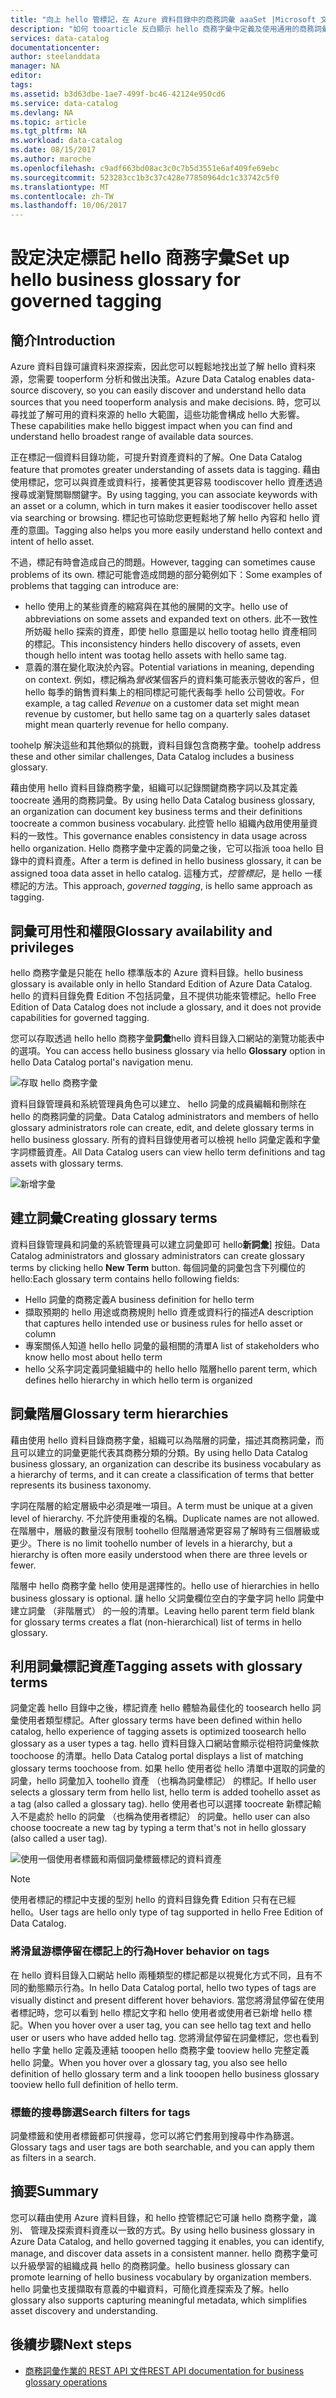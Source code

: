 ```yaml
---
title: "向上 hello 管標記，在 Azure 資料目錄中的商務詞彙 aaaSet |Microsoft 文件"
description: "如何 tooarticle 反白顯示 hello 商務字彙中定義及使用通用的商務詞彙 tootag Azure 資料目錄註冊的資料資產。"
services: data-catalog
documentationcenter: 
author: steelanddata
manager: NA
editor: 
tags: 
ms.assetid: b3d63dbe-1ae7-499f-bc46-42124e950cd6
ms.service: data-catalog
ms.devlang: NA
ms.topic: article
ms.tgt_pltfrm: NA
ms.workload: data-catalog
ms.date: 08/15/2017
ms.author: maroche
ms.openlocfilehash: c9adf663bd08ac3c0c7b5d3551e6af409fe69ebc
ms.sourcegitcommit: 523283cc1b3c37c428e77850964dc1c33742c5f0
ms.translationtype: MT
ms.contentlocale: zh-TW
ms.lasthandoff: 10/06/2017
---
```

# <a name="set-up-hello-business-glossary-for-governed-tagging"></a><span data-ttu-id="6c9d4-103">設定決定標記 hello 商務字彙</span><span class="sxs-lookup"><span data-stu-id="6c9d4-103">Set up hello business glossary for governed tagging</span></span>
## <a name="introduction"></a><span data-ttu-id="6c9d4-104">簡介</span><span class="sxs-lookup"><span data-stu-id="6c9d4-104">Introduction</span></span>
<span data-ttu-id="6c9d4-105">Azure 資料目錄可讓資料來源探索，因此您可以輕鬆地找出並了解 hello 資料來源，您需要 tooperform 分析和做出決策。</span><span class="sxs-lookup"><span data-stu-id="6c9d4-105">Azure Data Catalog enables data-source discovery, so you can easily discover and understand hello data sources that you need tooperform analysis and make decisions.</span></span> <span data-ttu-id="6c9d4-106">時，您可以尋找並了解可用的資料來源的 hello 大範圍，這些功能會構成 hello 大影響。</span><span class="sxs-lookup"><span data-stu-id="6c9d4-106">These capabilities make hello biggest impact when you can find and understand hello broadest range of available data sources.</span></span>

<span data-ttu-id="6c9d4-107">正在標記一個資料目錄功能，可提升對資產資料的了解。</span><span class="sxs-lookup"><span data-stu-id="6c9d4-107">One Data Catalog feature that promotes greater understanding of assets data is tagging.</span></span> <span data-ttu-id="6c9d4-108">藉由使用標記，您可以與資產或資料行，接著使其更容易 toodiscover hello 資產透過搜尋或瀏覽關聯關鍵字。</span><span class="sxs-lookup"><span data-stu-id="6c9d4-108">By using tagging, you can associate keywords with an asset or a column, which in turn makes it easier toodiscover hello asset via searching or browsing.</span></span> <span data-ttu-id="6c9d4-109">標記也可協助您更輕鬆地了解 hello 內容和 hello 資產的意圖。</span><span class="sxs-lookup"><span data-stu-id="6c9d4-109">Tagging also helps you more easily understand hello context and intent of hello asset.</span></span>

<span data-ttu-id="6c9d4-110">不過，標記有時會造成自己的問題。</span><span class="sxs-lookup"><span data-stu-id="6c9d4-110">However, tagging can sometimes cause problems of its own.</span></span> <span data-ttu-id="6c9d4-111">標記可能會造成問題的部分範例如下：</span><span class="sxs-lookup"><span data-stu-id="6c9d4-111">Some examples of problems that tagging can introduce are:</span></span>

* <span data-ttu-id="6c9d4-112">hello 使用上的某些資產的縮寫與在其他的展開的文字。</span><span class="sxs-lookup"><span data-stu-id="6c9d4-112">hello use of abbreviations on some assets and expanded text on others.</span></span> <span data-ttu-id="6c9d4-113">此不一致性所妨礙 hello 探索的資產，即使 hello 意圖是以 hello tootag hello 資產相同的標記。</span><span class="sxs-lookup"><span data-stu-id="6c9d4-113">This inconsistency hinders hello discovery of assets, even though hello intent was tootag hello assets with hello same tag.</span></span>
* <span data-ttu-id="6c9d4-114">意義的潛在變化取決於內容。</span><span class="sxs-lookup"><span data-stu-id="6c9d4-114">Potential variations in meaning, depending on context.</span></span> <span data-ttu-id="6c9d4-115">例如，標記稱為*營收*某個客戶的資料集可能表示營收的客戶，但 hello 每季的銷售資料集上的相同標記可能代表每季 hello 公司營收。</span><span class="sxs-lookup"><span data-stu-id="6c9d4-115">For example, a tag called *Revenue* on a customer data set might mean revenue by customer, but hello same tag on a quarterly sales dataset might mean quarterly revenue for hello company.</span></span>  

<span data-ttu-id="6c9d4-116">toohelp 解決這些和其他類似的挑戰，資料目錄包含商務字彙。</span><span class="sxs-lookup"><span data-stu-id="6c9d4-116">toohelp address these and other similar challenges, Data Catalog includes a business glossary.</span></span>

<span data-ttu-id="6c9d4-117">藉由使用 hello 資料目錄商務字彙，組織可以記錄關鍵商務字詞以及其定義 toocreate 通用的商務詞彙。</span><span class="sxs-lookup"><span data-stu-id="6c9d4-117">By using hello Data Catalog business glossary, an organization can document key business terms and their definitions toocreate a common business vocabulary.</span></span> <span data-ttu-id="6c9d4-118">此控管 hello 組織內啟用使用量資料的一致性。</span><span class="sxs-lookup"><span data-stu-id="6c9d4-118">This governance enables consistency in data usage across hello organization.</span></span> <span data-ttu-id="6c9d4-119">Hello 商務字彙中定義的詞彙之後，它可以指派 tooa hello 目錄中的資料資產。</span><span class="sxs-lookup"><span data-stu-id="6c9d4-119">After a term is defined in hello business glossary, it can be assigned tooa data asset in hello catalog.</span></span> <span data-ttu-id="6c9d4-120">這種方式，*控管標記*，是 hello 一樣標記的方法。</span><span class="sxs-lookup"><span data-stu-id="6c9d4-120">This approach, *governed tagging*, is hello same approach as tagging.</span></span>

## <a name="glossary-availability-and-privileges"></a><span data-ttu-id="6c9d4-121">詞彙可用性和權限</span><span class="sxs-lookup"><span data-stu-id="6c9d4-121">Glossary availability and privileges</span></span>
<span data-ttu-id="6c9d4-122">hello 商務字彙是只能在 hello 標準版本的 Azure 資料目錄。</span><span class="sxs-lookup"><span data-stu-id="6c9d4-122">hello business glossary is available only in hello Standard Edition of Azure Data Catalog.</span></span> <span data-ttu-id="6c9d4-123">hello 的資料目錄免費 Edition 不包括詞彙，且不提供功能來管標記。</span><span class="sxs-lookup"><span data-stu-id="6c9d4-123">hello Free Edition of Data Catalog does not include a glossary, and it does not provide capabilities for governed tagging.</span></span>

<span data-ttu-id="6c9d4-124">您可以存取透過 hello hello 商務字彙**詞彙**hello 資料目錄入口網站的瀏覽功能表中的選項。</span><span class="sxs-lookup"><span data-stu-id="6c9d4-124">You can access hello business glossary via hello **Glossary** option in hello Data Catalog portal's navigation menu.</span></span>  

![存取 hello 商務字彙](./media/data-catalog-how-to-business-glossary/01-portal-menu.png)

<span data-ttu-id="6c9d4-126">資料目錄管理員和系統管理員角色可以建立、 hello 詞彙的成員編輯和刪除在 hello 的商務詞彙的詞彙。</span><span class="sxs-lookup"><span data-stu-id="6c9d4-126">Data Catalog administrators and members of hello glossary administrators role can create, edit, and delete glossary terms in hello business glossary.</span></span> <span data-ttu-id="6c9d4-127">所有的資料目錄使用者可以檢視 hello 詞彙定義和字彙字詞標籤資產。</span><span class="sxs-lookup"><span data-stu-id="6c9d4-127">All Data Catalog users can view hello term definitions and tag assets with glossary terms.</span></span>

![新增字彙](./media/data-catalog-how-to-business-glossary/02-new-term.png)

## <a name="creating-glossary-terms"></a><span data-ttu-id="6c9d4-129">建立詞彙</span><span class="sxs-lookup"><span data-stu-id="6c9d4-129">Creating glossary terms</span></span>
<span data-ttu-id="6c9d4-130">資料目錄管理員和詞彙的系統管理員可以建立詞彙即可 hello**新詞彙**] 按鈕。</span><span class="sxs-lookup"><span data-stu-id="6c9d4-130">Data Catalog administrators and glossary administrators can create glossary terms by clicking hello **New Term** button.</span></span> <span data-ttu-id="6c9d4-131">每個詞彙的詞彙包含下列欄位的 hello:</span><span class="sxs-lookup"><span data-stu-id="6c9d4-131">Each glossary term contains hello following fields:</span></span>

* <span data-ttu-id="6c9d4-132">Hello 詞彙的商務定義</span><span class="sxs-lookup"><span data-stu-id="6c9d4-132">A business definition for hello term</span></span>
* <span data-ttu-id="6c9d4-133">擷取預期的 hello 用途或商務規則 hello 資產或資料行的描述</span><span class="sxs-lookup"><span data-stu-id="6c9d4-133">A description that captures hello intended use or business rules for hello asset or column</span></span>
* <span data-ttu-id="6c9d4-134">專案關係人知道 hello hello 詞彙的最相關的清單</span><span class="sxs-lookup"><span data-stu-id="6c9d4-134">A list of stakeholders who know hello most about hello term</span></span>
* <span data-ttu-id="6c9d4-135">hello 父系字詞定義詞彙組織中的 hello hello 階層</span><span class="sxs-lookup"><span data-stu-id="6c9d4-135">hello parent term, which defines hello hierarchy in which hello term is organized</span></span>

## <a name="glossary-term-hierarchies"></a><span data-ttu-id="6c9d4-136">詞彙階層</span><span class="sxs-lookup"><span data-stu-id="6c9d4-136">Glossary term hierarchies</span></span>
<span data-ttu-id="6c9d4-137">藉由使用 hello 資料目錄商務字彙，組織可以為階層的詞彙，描述其商務詞彙，而且可以建立的詞彙更能代表其商務分類的分類。</span><span class="sxs-lookup"><span data-stu-id="6c9d4-137">By using hello Data Catalog business glossary, an organization can describe its business vocabulary as a hierarchy of terms, and it can create a classification of terms that better represents its business taxonomy.</span></span>

<span data-ttu-id="6c9d4-138">字詞在階層的給定層級中必須是唯一項目。</span><span class="sxs-lookup"><span data-stu-id="6c9d4-138">A term must be unique at a given level of hierarchy.</span></span> <span data-ttu-id="6c9d4-139">不允許使用重複的名稱。</span><span class="sxs-lookup"><span data-stu-id="6c9d4-139">Duplicate names are not allowed.</span></span> <span data-ttu-id="6c9d4-140">在階層中，層級的數量沒有限制 toohello 但階層通常更容易了解時有三個層級或更少。</span><span class="sxs-lookup"><span data-stu-id="6c9d4-140">There is no limit toohello number of levels in a hierarchy, but a hierarchy is often more easily understood when there are three levels or fewer.</span></span>

<span data-ttu-id="6c9d4-141">階層中 hello 商務字彙 hello 使用是選擇性的。</span><span class="sxs-lookup"><span data-stu-id="6c9d4-141">hello use of hierarchies in hello business glossary is optional.</span></span> <span data-ttu-id="6c9d4-142">讓 hello 父詞彙欄位空白的字彙字詞 hello 詞彙中建立詞彙 （非階層式） 的一般的清單。</span><span class="sxs-lookup"><span data-stu-id="6c9d4-142">Leaving hello parent term field blank for glossary terms creates a flat (non-hierarchical) list of terms in hello glossary.</span></span>  

## <a name="tagging-assets-with-glossary-terms"></a><span data-ttu-id="6c9d4-143">利用詞彙標記資產</span><span class="sxs-lookup"><span data-stu-id="6c9d4-143">Tagging assets with glossary terms</span></span>
<span data-ttu-id="6c9d4-144">詞彙定義 hello 目錄中之後，標記資產 hello 體驗為最佳化的 toosearch hello 詞彙使用者類型標記。</span><span class="sxs-lookup"><span data-stu-id="6c9d4-144">After glossary terms have been defined within hello catalog, hello experience of tagging assets is optimized toosearch hello glossary as a user types a tag.</span></span> <span data-ttu-id="6c9d4-145">hello 資料目錄入口網站會顯示從相符詞彙條款 toochoose 的清單。</span><span class="sxs-lookup"><span data-stu-id="6c9d4-145">hello Data Catalog portal displays a list of matching glossary terms toochoose from.</span></span> <span data-ttu-id="6c9d4-146">如果 hello 使用者從 hello 清單中選取的詞彙的詞彙，hello 詞彙加入 toohello 資產 （也稱為詞彙標記） 的標記。</span><span class="sxs-lookup"><span data-stu-id="6c9d4-146">If hello user selects a glossary term from hello list, hello term is added toohello asset as a tag (also called a glossary tag).</span></span> <span data-ttu-id="6c9d4-147">hello 使用者也可以選擇 toocreate 新標記輸入不是處於 hello 的詞彙 （也稱為使用者標記） 的詞彙。</span><span class="sxs-lookup"><span data-stu-id="6c9d4-147">hello user can also choose toocreate a new tag by typing a term that's not in hello glossary (also called a user tag).</span></span>

![使用一個使用者標籤和兩個詞彙標籤標記的資料資產](./media/data-catalog-how-to-business-glossary/03-tagged-asset.png)

> [!NOTE]
> <span data-ttu-id="6c9d4-149">使用者標記的標記中支援的型別 hello 的資料目錄免費 Edition 只有在已經 hello。</span><span class="sxs-lookup"><span data-stu-id="6c9d4-149">User tags are hello only type of tag supported in hello Free Edition of Data Catalog.</span></span>
>
>

### <a name="hover-behavior-on-tags"></a><span data-ttu-id="6c9d4-150">將滑鼠游標停留在標記上的行為</span><span class="sxs-lookup"><span data-stu-id="6c9d4-150">Hover behavior on tags</span></span>
<span data-ttu-id="6c9d4-151">在 hello 資料目錄入口網站 hello 兩種類型的標記都是以視覺化方式不同，且有不同的動態顯示行為。</span><span class="sxs-lookup"><span data-stu-id="6c9d4-151">In hello Data Catalog portal, hello two types of tags are visually distinct and present different hover behaviors.</span></span> <span data-ttu-id="6c9d4-152">當您將滑鼠停留在使用者標記時，您可以看到 hello 標記文字和 hello 使用者或使用者已新增 hello 標記。</span><span class="sxs-lookup"><span data-stu-id="6c9d4-152">When you hover over a user tag, you can see hello tag text and hello user or users who have added hello tag.</span></span> <span data-ttu-id="6c9d4-153">您將滑鼠停留在詞彙標記，您也看到 hello 字彙 hello 定義及連結 tooopen hello 商務字彙 tooview hello 完整定義 hello 詞彙。</span><span class="sxs-lookup"><span data-stu-id="6c9d4-153">When you hover over a glossary tag, you also see hello definition of hello glossary term and a link tooopen hello business glossary tooview hello full definition of hello term.</span></span>

### <a name="search-filters-for-tags"></a><span data-ttu-id="6c9d4-154">標籤的搜尋篩選</span><span class="sxs-lookup"><span data-stu-id="6c9d4-154">Search filters for tags</span></span>
<span data-ttu-id="6c9d4-155">詞彙標籤和使用者標籤都可供搜尋，您可以將它們套用到搜尋中作為篩選。</span><span class="sxs-lookup"><span data-stu-id="6c9d4-155">Glossary tags and user tags are both searchable, and you can apply them as filters in a search.</span></span>

## <a name="summary"></a><span data-ttu-id="6c9d4-156">摘要</span><span class="sxs-lookup"><span data-stu-id="6c9d4-156">Summary</span></span>
<span data-ttu-id="6c9d4-157">您可以藉由使用 Azure 資料目錄，和 hello 控管標記它可讓 hello 商務字彙，識別、 管理及探索資料資產以一致的方式。</span><span class="sxs-lookup"><span data-stu-id="6c9d4-157">By using hello business glossary in Azure Data Catalog, and hello governed tagging it enables, you can identify, manage, and discover data assets in a consistent manner.</span></span> <span data-ttu-id="6c9d4-158">hello 商務字彙可以升級學習的組織成員 hello 的商務詞彙。</span><span class="sxs-lookup"><span data-stu-id="6c9d4-158">hello business glossary can promote learning of hello business vocabulary by organization members.</span></span> <span data-ttu-id="6c9d4-159">hello 詞彙也支援擷取有意義的中繼資料，可簡化資產探索及了解。</span><span class="sxs-lookup"><span data-stu-id="6c9d4-159">hello glossary also supports capturing meaningful metadata, which simplifies asset discovery and understanding.</span></span>

## <a name="next-steps"></a><span data-ttu-id="6c9d4-160">後續步驟</span><span class="sxs-lookup"><span data-stu-id="6c9d4-160">Next steps</span></span>
* [<span data-ttu-id="6c9d4-161">商務詞彙作業的 REST API 文件</span><span class="sxs-lookup"><span data-stu-id="6c9d4-161">REST API documentation for business glossary operations</span></span>](https://msdn.microsoft.com/library/mt708855.aspx)
